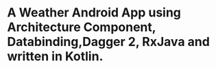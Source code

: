 # A Weather Android App using Architecture Component, Databinding,Dagger 2, RxJava and written in Kotlin.
